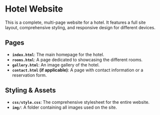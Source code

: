 # Hotel Website

This is a complete, multi-page website for a hotel. It features a full site layout, comprehensive styling, and responsive design for different devices.

## Pages
- **`index.html`**: The main homepage for the hotel.
- **`rooms.html`**: A page dedicated to showcasing the different rooms.
- **`gallery.html`**: An image gallery of the hotel.
- **`contact.html` (if applicable)**: A page with contact information or a reservation form.

## Styling & Assets
- **`css/style.css`**: The comprehensive stylesheet for the entire website.
- **`img/`**: A folder containing all images used on the site.
